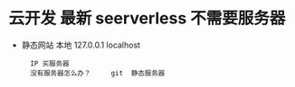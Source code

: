 # 云开发  最新  seerverless  不需要服务器

- 静态网站  本地  127.0.0.1  localhost

        IP 买服务器
        没有服务器怎么办？     git  静态服务器